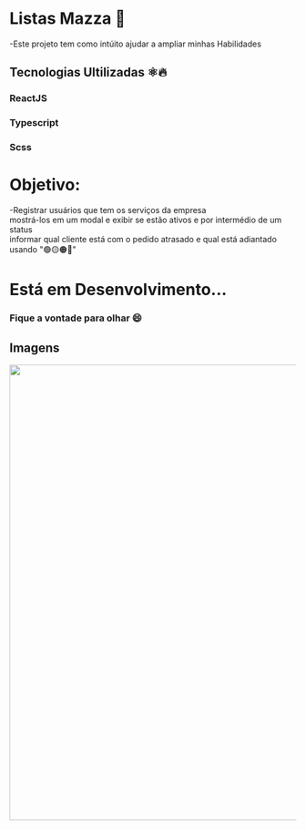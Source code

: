 # Listas Mazza  📝

-Este projeto tem como intúito ajudar a ampliar minhas Habilidades

## Tecnologias Ultilizadas ⚛🔥

 ### ReactJS
 ### Typescript
 ### Scss
 
 # Objetivo:
 -Registrar usuários que tem os serviços da empresa <br/>
 mostrá-los em um modal e exibir se estão ativos e por intermédio de um status <br/>
 informar qual cliente está com o pedido atrasado e qual está adiantado usando "🟢🟡🟠🔴"
 
 # Está em Desenvolvimento...
 ### Fique a vontade para olhar 😄

## Imagens

<div align = "center">
  <img src = "https://user-images.githubusercontent.com/https://cdn.discordapp.com/attachments/970640974097305610/976576075519914024/unknown.png" width = "800px"/>
<div/>


